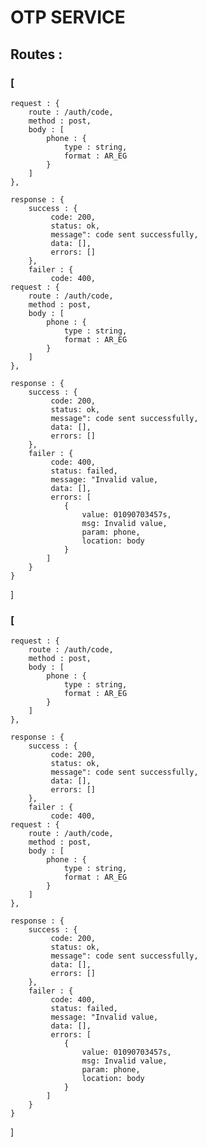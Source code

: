 # OTP SERVICE

## Routes : 
### [
    request : {
        route : /auth/code,
        method : post,
        body : [
            phone : {
                type : string,
                format : AR_EG 
            }
        ] 
    },

    response : {
        success : {
             code: 200,
             status: ok,
             message": code sent successfully,
             data: [],
             errors: []
        },
        failer : {
             code: 400,
    request : {
        route : /auth/code,
        method : post,
        body : [
            phone : {
                type : string,
                format : AR_EG 
            }
        ] 
    },

    response : {
        success : {
             code: 200,
             status: ok,
             message": code sent successfully,
             data: [],
             errors: []
        },
        failer : {
             code: 400,
             status: failed,
             message: "Invalid value,
             data: [],
             errors: [
                {
                    value: 01090703457s,
                    msg: Invalid value,
                    param: phone,
                    location: body
                }
            ]
        }
    }
    
]


### [
    request : {
        route : /auth/code,
        method : post,
        body : [
            phone : {
                type : string,
                format : AR_EG 
            }
        ] 
    },

    response : {
        success : {
             code: 200,
             status: ok,
             message": code sent successfully,
             data: [],
             errors: []
        },
        failer : {
             code: 400,
    request : {
        route : /auth/code,
        method : post,
        body : [
            phone : {
                type : string,
                format : AR_EG 
            }
        ] 
    },

    response : {
        success : {
             code: 200,
             status: ok,
             message": code sent successfully,
             data: [],
             errors: []
        },
        failer : {
             code: 400,
             status: failed,
             message: "Invalid value,
             data: [],
             errors: [
                {
                    value: 01090703457s,
                    msg: Invalid value,
                    param: phone,
                    location: body
                }
            ]
        }
    }
    
]


